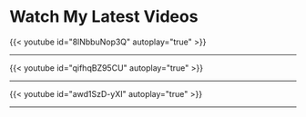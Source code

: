 # Watch My Latest Videos

{{< youtube id="8lNbbuNop3Q" autoplay="true" >}}
*****
{{< youtube id="qifhqBZ95CU" autoplay="true" >}}
*****
{{< youtube id="awd1SzD-yXI" autoplay="true" >}} 

*****


